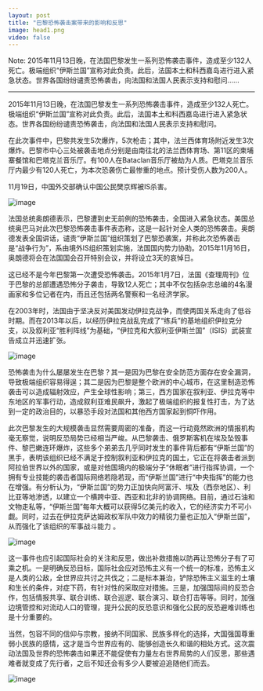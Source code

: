 ```yaml
---
layout: post
title: "巴黎恐怖袭击案带来的影响和反思"
image: head1.png
video: false
---
```


Note: 2015年11月13日晚，在法国巴黎发生一系列恐怖袭击事件，造成至少132人死亡。极端组织“伊斯兰国”宣称对此负责。此后，法国本土和科西嘉岛进行进入紧急状态。世界各国纷纷谴责恐怖袭击，向法国和法国人民表示支持和慰问......

-------

2015年11月13日晚，在法国巴黎发生一系列恐怖袭击事件，造成至少132人死亡。极端组织“伊斯兰国”宣称对此负责。此后，法国本土和科西嘉岛进行进入紧急状态。世界各国纷纷谴责恐怖袭击，向法国和法国人民表示支持和慰问。在此次事件中，巴黎共发生5次爆炸，5次枪击；其中，法兰西体育场附近发生3次爆炸。巴黎市中心三处被袭击地点分别是由南往北的法兰西体育场、第11区的柬埔寨餐馆和巴塔克兰音乐厅。有100人在Bataclan音乐厅被劫为人质。巴塔克兰音乐厅内最少有120人死亡，为本次恐袭伤亡最惨重的地点。预计受伤人数为200人。                  11月19日，中国外交部确认中国公民樊京辉被IS杀害。
![image](https://dn-joway.qbox.me/1451223602028_img1.png)


法国总统奥朗德表示，巴黎遭到史无前例的恐怖袭击，全国进入紧急状态。美国总统奥巴马对此次巴黎恐怖袭击事件表态称，这是一起针对全人类的恐怖袭击。奥朗德发表全国讲话，谴责“伊斯兰国”组织策划了巴黎恐袭案，并称此次恐怖袭击是“战争行为”，系由境外IS组织策划实施，法国国内势力协助。2015年11月16日，奥朗德将会在法国国会召开特别会议，并将设立3天的哀悼日。
这已经不是今年巴黎第一次遭受恐怖袭击。2015年1月7日，法国《查理周刊》位于巴黎的总部遭遇恐怖分子袭击，导致12人死亡；其中不仅包括杂志总编的4名漫画家和多位记者在内，而且还包括两名警察和一名经济学家。    
在2003年时，法国由于坚决反对美国发动伊拉克战争，而使两国关系走向了低谷时期。而在2013年以后，以经历伊拉克战乱完成了“练兵”的基地组织伊拉克分支，以及叙利亚“胜利阵线”为基础，“伊拉克和大叙利亚伊斯兰国”（ISIS）武装宣告成立并迅速扩张。

![image](https://dn-joway.qbox.me/1451223788521_D6475782-25AA-4EFB-80DD-C20BC325E5D0.png)

恐怖袭击为什么屡屡发生在巴黎？其一是因为巴黎在安全防范方面存在安全漏洞，导致极端组织容易得逞；其二是因为巴黎是整个欧洲的中心城市，在这里制造恐怖袭击可以造成辐射效应，产生全球性影响；第三，西方国家在叙利亚、伊拉克等中东地区的军事行动，造成叙利亚难民飙升，激起了极端组织的报复性打击，为了达到一定的政治目的，以暴恐手段对法国和其他西方国家起到恫吓作用。
此次巴黎发生的大规模袭击显然需要周密的准备，而这一行动竟然欧洲的情报机构毫无察觉，说明反恐局势已经相当严峻。从巴黎袭击、俄罗斯客机在埃及坠毁事件、黎巴嫩连环爆炸，这些多个弟弟去几乎同时发生的事件背后都有“伊斯兰国”的黑手，表明该组织已经不满足于控制叙利亚和伊拉克的国土，它正在将袭击者派到阿拉伯世界以外的国家，或是对他国境内的极端分子“休眠者”进行指挥协调，一个拥有专业技能的袭击者国际网络若隐若现，而“伊斯兰国”进行“中央指挥”的能力也在增强。有分析认为，“伊斯兰国”的势力正加快向阿富汗、埃及（西奈地区）、利比亚等地渗透，以建立一个横跨中亚、西亚和北非的协调网络。目前，通过石油和文物走私等，“伊斯兰国”每年大概可以获得5亿美元的收入，它的经济实力不可小觑。同时，过去在伊拉克萨达姆政权军队中效力的精锐力量也正加入“伊斯兰国”，从而强化了该组织的军事战斗能力 。
    
![image](https://dn-joway.qbox.me/1451223911856_BCA0D3BC-5D37-4E16-A15A-68AACDBBA4F9.png)


这一事件也应引起国际社会的关注和反思，做出补救措施以防再让恐怖分子有了可乘之机。一是明确反恐目标，国际社会应对恐怖主义有一个统一的标准，恐怖主义是人类的公敌，全世界应共讨之共伐之；二是标本兼治，铲除恐怖主义滋生的土壤和生长的条件，对症下药，有针对性的采取应对措施。三是，加强国际间的反恐合作，包括情报共享、联合训练、联合巡逻、联合演习、联合打击等等。同时，加强边境管控和对流动人口的管理，提升公民的反恐意识和强化公民的反恐避难训练也是十分重要的。
当然，包容不同的信仰与宗教，接纳不同国家、民族多样化的选择，大国强国尊重弱小民族的感情，这才是当今世界应有的、能够创造长久和谐的相处方式。这次震动法国及世界的恐怖袭击如果还不能促使有力量左右世界局势的人们反思，那些遇难者就变成了先行者，之后不知还会有多少人要被迫追随他们而去。![image](https://dn-joway.qbox.me/1451224040659_C0CE765D-A34E-4864-8523-A82920431C63.png) 
